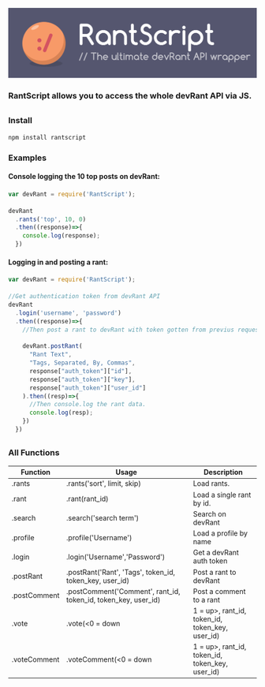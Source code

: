 ![banner image](https://github.com/RekkyRek/RantScript/raw/master/images/RantScript.png)

### RantScript allows you to access the whole devRant API via JS.

##

### Install
```javascript
npm install rantscript
```
### Examples

#### Console logging the 10 top posts on devRant:

```javascript
var devRant = require('RantScript');

devRant
  .rants('top', 10, 0)
  .then((response)=>{
    console.log(response);
  })
```

#### Logging in and posting a rant:

```javascript
var devRant = require('RantScript');

//Get authentication token from devRant API
devRant
  .login('username', 'password')
  .then((response)=>{
  	//Then post a rant to devRant with token gotten from previus request.

  	devRant.postRant(
      "Rant Text",
      "Tags, Separated, By, Commas",
      response["auth_token"]["id"],
      response["auth_token"]["key"],
      response["auth_token"]["user_id"]
    ).then((resp)=>{
      //Then console.log the rant data.
      console.log(resp);
    })
  })
```

##

### All Functions
| Function     | Usage                                                                    | Description               |
| ------------ | ------------------------------------------------------------------------ | ------------------------- |
| .rants       | .rants('sort', limit, skip)                                              | Load rants.               |
| .rant        | .rant(rant_id)                                                           | Load a single rant by id. |
| .search      | .search('search term')                                                   | Search on devRant         |
| .profile     | .profile('Username')                                                     | Load a profile by name    |
| .login       | .login('Username','Password')                                            | Get a devRant auth token  |
| .postRant    | .postRant('Rant', 'Tags', token_id, token_key, user_id)                  | Post a rant to devRant    |
| .postComment | .postComment('Comment', rant_id, token_id, token_key, user_id)           | Post a comment to a rant  |
| .vote        | .vote(<0 = down | 1 = up>, rant_id, token_id, token_key, user_id)        | Vote on a rant            |
| .voteComment | .voteComment(<0 = down | 1 = up>, rant_id, token_id, token_key, user_id) | Vote on a comment         |
